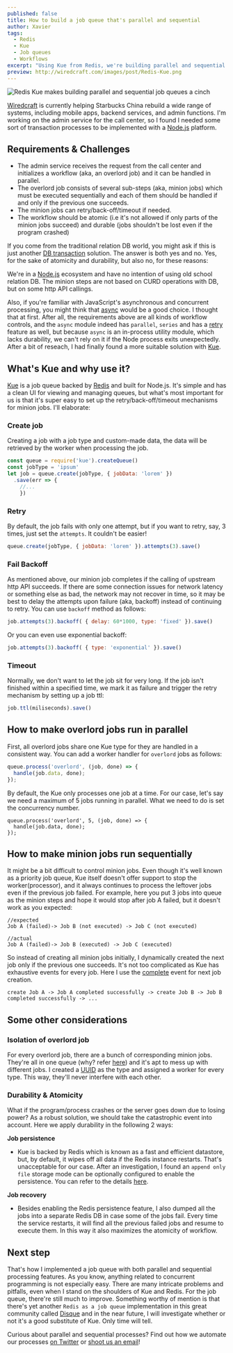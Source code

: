 ```yaml
---
published: false
title: How to build a job queue that's parallel and sequential
author: Xavier
tags:
  - Redis
  - Kue
  - Job queues
  - Workflows
excerpt: "Using Kue from Redis, we're building parallel and sequential job queues that are durable and atomic for Starbucks's backend admin."
preview: http://wiredcraft.com/images/post/Redis-Kue.png
---
```


![Redis Kue makes building parallel and sequential job queues a cinch](http://wiredcraft.com/images/posts/Redis-Kue.png)

[Wiredcraft](https://wiredcraft.com/) is currently helping Starbucks China rebuild a wide range of systems, including mobile apps, backend services, and admin functions. I'm working on the admin service for the call center, so I found I needed some sort of transaction processes to be implemented with a [Node.js](https://nodejs.org/en/) platform.
 
## Requirements & Challenges

- The admin service receives the request from the call center and initializes a workflow (aka, an overlord job) and it can be handled in parallel.
- The overlord job consists of several sub-steps (aka, minion jobs) which must be executed sequentially and each of them should be handled if and only if the previous one succeeds.
- The minion jobs can retry/back-off/timeout if needed.
- The workflow should be atomic (i.e it's not allowed if only parts of the minion jobs succeed) and durable (jobs shouldn't be lost even if the program crashed)

If you come from the traditional relation DB world, you might ask if this is just another [DB transaction](https://en.wikipedia.org/wiki/Database_transaction) solution. The answer is both yes and no. Yes, for the sake of atomicity and durability, but also no, for these reasons: 

We're in a [Node.js](https://nodejs.org/en/) ecosystem and have no intention of using old school relation DB.
The minion steps are not based on CURD operations with DB, but on some http API callings.

Also, if you're familiar with JavaScript's asynchronous and concurrent processing, you might think that [async](https://github.com/caolan/async) would be a good choice. I thought that at first. After all, the requirements above are all kinds of workflow controls, and the `async` module indeed has `parallel`, `series` and has a [retry](https://github.com/caolan/async#retry) feature as well, but because `async` is an in-process utility module, which lacks durability, we can't rely on it if the Node process exits unexpectedly. After a bit of reseach, I had finally found a more suitable solution with [Kue](https://github.com/Automattic/kue).

## What's Kue and why use it?

[Kue](https://github.com/Automattic/kue) is a job queue backed by [Redis](http://redis.io/) and built for Node.js. It's simple and has a clean UI for viewing and managing queues, but what's most important for us is that it's super easy to set up the retry/back-off/timeout mechanisms for minion jobs. I'll elaborate:

### Create job

Creating a job with a job type and custom-made data, the data will be retrieved by the worker when processing the job.

````js
const queue = require('kue').createQueue()
const jobType = 'ipsum'
let job = queue.create(jobType, { jobData: 'lorem' })
  .save(err => {
    //...
    })
````

### Retry

By default, the job fails with only one attempt, but if you want to retry, say, 3 times, just set the `attempts`. It couldn't be easier!

````js
queue.create(jobType, { jobData: 'lorem' }).attempts(3).save()
````

### Fail Backoff

As mentioned above, our minion job completes if the calling of upstream http API succeeds. If there are some connection issues for network latency or something else as bad, the network may not recover in time, so it may be best to delay the attempts upon failure (aka, backoff) instead of continuing to retry. You can use `backoff` method as follows:

````js
job.attempts(3).backoff( { delay: 60*1000, type: 'fixed' }).save()
````

Or you can even use exponential backoff:

````js
job.attempts(3).backoff( { type: 'exponential' }).save()
````

### Timeout

Normally, we don't want to let the job sit for very long. If the job isn't finished within a specified time, we mark it as failure and trigger the retry mechanism by setting up a job ttl:

```js
job.ttl(miliseconds).save()
````

## How to make overlord jobs run in parallel

First, all overlord jobs share one Kue type for they are handled in a consistent way. You can add a worker handler for `overlord` jobs as follows:

```js
queue.process('overlord', (job, done) => {
  handle(job.data, done);
});
````

By default, the Kue only processes one job at a time. For our case, let's say we need a maximum of 5 jobs running in parallel. What we need to do is set the concurrency number.

````
queue.process('overlord', 5, (job, done) => {
  handle(job.data, done);
});
````

## How to make minion jobs run sequentially

It might be a bit difficult to control minion jobs. Even though it's well known as a priority job queue, Kue itself doesn't offer support to stop the worker(processor), and it always continues to process the leftover jobs even if the previous job failed. For example, here you put 3 jobs into queue as the minion steps and hope it would stop after job A failed, but it doesn't work as you expected: 

````
//expected
Job A (failed)-> Job B (not executed) -> Job C (not executed)
````
````
//actual
Job A (failed)-> Job B (executed) -> Job C (executed)
````

So instead of creating all minion jobs initially, I dynamically created the next job only if the previous one succeeds. It's not too complicated as Kue has exhaustive events for every job. Here I use the [complete](https://github.com/Automattic/kue/tree/master/examples#job-events) event for next job creation.

````
create Job A -> Job A completed successfully -> create Job B -> Job B completed successfully -> ...
````

## Some other considerations

### Isolation of overlord job

For every overlord job, there are a bunch of corresponding minion jobs. They're all in one queue (why? refer [here](https://github.com/Automattic/kue/tree/master/examples#processing-jobs)) and it's apt to mess up with different jobs. I created a [UUID](https://en.wikipedia.org/wiki/Universally_unique_identifier) as the type and assigned a worker for every type. This way, they'll never interfere with each other.

### Durability & Atomicity

What if the program/process crashes or the server goes down due to losing power? As a robust solution, we should take the catastrophic event into account. Here we apply durability in the following 2 ways:

**Job persistence**

- Kue is backed by Redis which is known as a fast and efficient datastore, but, by default, it wipes off all data if the Redis instance restarts. That's unacceptable for our case. After an investigation, I found an `append only file` storage mode can be optionally configured to enable the persistence. You can refer to the details [here](http://redis.io/topics/persistence).

**Job recovery**

- Besides enabling the Redis persistence feature, I also dumped all the jobs into a separate Redis DB in case some of the jobs fail. Every time the service restarts, it will find all the previous failed jobs and resume to execute them. In this way it also maximizes the atomicity of workflow.

## Next step

That's how I implemented a job queue with both parallel and sequential processing features. As you know, anything related to concurrent programming is not especially easy. There are many intricate problems and pitfalls, even when I stand on the shoulders of Kue and Redis. For the job queue, there're still much to improve. Something worthy of mention is that there's yet another `Redis as a job queue` implementation in this great community called [Disque](https://github.com/antirez/disque) and in the near future, I will investigate whether or not it's a good substitute of Kue. Only time will tell. 

Curious about parallel and sequential processes? Find out how we automate our processes [on Twitter](twitter.com/wiredcraft) or [shoot us an email](mailto:info@wiredcraft.com)!
